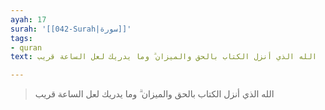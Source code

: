 ```yaml
---
ayah: 17
surah: '[[042-Surah|سورة]]'
tags:
- quran
text: الله الذي أنزل الكتاب بالحق والميزان ۗ وما يدريك لعل الساعة قريب

---
```

> الله الذي أنزل الكتاب بالحق والميزان ۗ وما يدريك لعل الساعة قريب
